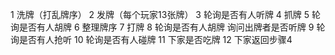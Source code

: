 1	洗牌（打乱牌序）
2	发牌（每个玩家13张牌）
3	轮询是否有人听牌
4	抓牌
5	轮询是否有人胡牌
6	整理牌序
7	打牌
8	轮询是否有人胡牌
    询问出牌者是否听牌
9	轮询是否有人抢听
10	轮询是否有人碰牌
11	下家是否吃牌
12	下家返回步骤4